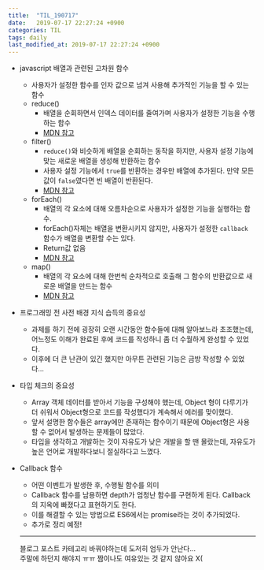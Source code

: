 ```yaml
---
title:  "TIL_190717"
date:   2019-07-17 22:27:24 +0900
categories: TIL
tags: daily
last_modified_at: 2019-07-17 22:27:24 +0900
---
```


* javascript 배열과 관련된 고차원 함수
	- 사용자가 설정한 함수를 인자 값으로 넘겨 사용해 추가적인 기능을 할 수 있는 함수
	- reduce()
		+ 배열을 순회하면서 인덱스 데이터를 줄여가며 사용자가 설정한 기능을 수행하는 함수
		+ [MDN 참고](https://developer.mozilla.org/ko/docs/Web/JavaScript/Reference/Global_Objects/Array/reduce)
	- filter()
		+ `reduce()`와 비슷하게 배열을 순회하는 동작을 하지만, 사용자 설정 기능에 맞는 새로운 배열을 생성해 반환하는 함수
		+ 사용자 설정 기능에서 `true`를 반환하는 경우만 배열에 추가된다. 만약 모든 값이 `false`였다면 빈 배열이 반환된다. 
		+ [MDN 참고](https://developer.mozilla.org/ko/docs/Web/JavaScript/Reference/Global_Objects/Array/filter)
	- forEach()
	    + 배열의 각 요소에 대해 오름차순으로 사용자가 설정한 기능을 실행하는 함수.
	    + forEach()자체는 배열을 변환시키지 않지만, 사용자가 설정한 `callback` 함수가 배열을 변환할 수는 있다. 
	    + Return값 없음
	    + [MDN 참고](https://developer.mozilla.org/ko/docs/Web/JavaScript/Reference/Global_Objects/Array/forEach)
	- map()
		+ 배열의 각 요소에 대해 한번씩 순차적으로 호출해 그 함수의 반환값으로 새로운 배열을 만드는 함수
		+ [MDN 참고](https://developer.mozilla.org/ko/docs/Web/JavaScript/Reference/Global_Objects/Array/map)

* 프로그래밍 전 사전 배경 지식 습득의 중요성
	- 과제를 하기 전에 굉장히 오랜 시간동안 함수들에 대해 알아보느라 초조했는데, 어느정도 이해가 완료된 후에 코드를 작성하니 좀 더 수월하게 완성할 수 있었다. 
	- 이후에 더 큰 난관이 있긴 했지만 아무튼 관련된 기능은 금방 작성할 수 있었다...

* 타입 체크의 중요성
	- Array 객체 데이터를 받아서 기능을 구성해야 했는데, Object 형이 다루기가 더 쉬워서 Object형으로 코드를 작성했다가 계속해서 에러를 맞이했다. 
	- 앞서 설명한 함수들은 array에만 존재하는 함수이기 때문에 Object형은 사용할 수 없어서 발생하는 문제들이 많았다. 
	- 타입을 생각하고 개발하는 것이 자유도가 낮은 개발을 할 땐 몰랐는데, 자유도가 높은 언어로 개발하다보니 절실하다고 느꼈다. 

* Callback 함수
	- 어떤 이벤트가 발생한 후, 수행될 함수를 의미
	- Callback 함수를 남용하면 depth가 엄청난 함수를 구현하게 된다. Callback의 지옥에 빠졌다고 표현하기도 한다. 
	- 이를 해결할 수 있는 방법으로 ES6에서는 promise라는 것이 추가되었다.
	- 추가로 정리 예정!
   
   ___

   블로그 포스트 카테고리 바꿔야하는데 도저히 엄두가 안난다...  
   주말에 하던지 해야지 ㅠㅠ 짬이나도 여유있는 것 같지 않아요 X(  